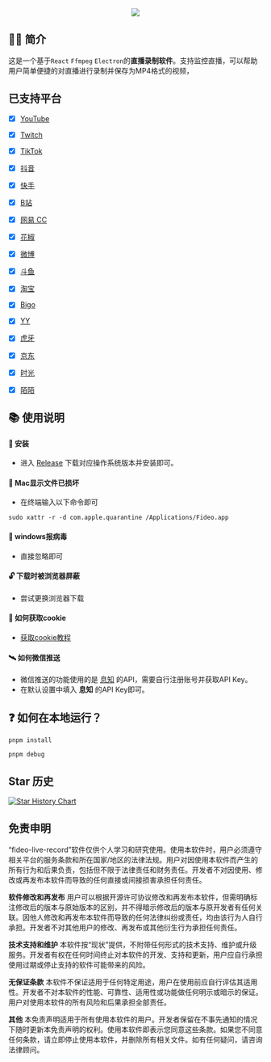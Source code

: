 <div align=center>
<img  src="https://raw.githubusercontent.com/chenfan0/fideo-live-record/main/src/renderer/src/assets/images/light/logo.png" />
</div>

## ✋🏻 简介
这是一个基于`React` `Ffmpeg` `Electron`的**直播录制软件**。支持监控直播，可以帮助用户简单便捷的对直播进行录制并保存为MP4格式的视频，

## 已支持平台
- [x] [YouTube](https://www.youtube.com/)
- [x] [Twitch](https://www.twitch.tv/)
- [x] [TikTok](https://www.tiktok.com/live/)
- [x] [抖音](https://live.douyin.com/)
- [x] [快手](https://live.kuaishou.com/)
- [x] [B站](https://live.bilibili.com/)
- [x] [网易 CC](https://cc.163.com/)
- [x] [花椒](https://www.huajiao.com/)
- [x] [微博](https://weibo.com/l/wblive/p/show/1022:2321325052506609680949)
- [x] [斗鱼](https://www.douyu.com/)
- [x] [淘宝](https://tbzb.taobao.com/)
- [x] [Bigo](https://www.bigo.tv/)
- [x] [YY](https://www.yy.com/)
- [x] [虎牙](https://www.huya.com/)
- [x] [京东](https://lives.jd.com/?gx=RnAomTM2bDTeycsRqY1xDB5XAqGk-_s&gxd=RnAowmELOTLbyMkU_td0X9meMe1XxD0&ad_od=share&utm_source=androidapp&utm_medium=appshare&utm_campaign=t_335139774&utm_term=Wxfriends#/26510406?origin=2&appid=jdzb&sharer=jd_69imfpj372dqx7&user=zO8hBVAu84FG84VVLu%2BpjzHlo69Mkg6%2B)
- [x] [时光](https://www.rengzu.com/)
- [x] [陌陌](https://web.immomo.com/player/liveBroadcast.html#/liveBroadcast?roomid=14799927435342&src=m71000-rcmdtype999-linkmode1-seat1-modeid0-mid96765286)


## 📚 使用说明
#### 🔧 安装
- 进入 [Release](https://github.com/chenfan0/fideo-live-record/releases) 下载对应操作系统版本并安装即可。
#### 🔨 Mac显示文件已损坏
- 在终端输入以下命令即可
```shell
sudo xattr -r -d com.apple.quarantine /Applications/Fideo.app
```
#### 💉 windows报病毒
- 直接忽略即可

#### 🔓 下载时被浏览器屏蔽
- 尝试更换浏览器下载

#### 🍪 如何获取cookie
- [获取cookie教程](https://www.bilibili.com/video/BV1G24y1o75g/?spm_id_from=333.337.search-card.all.click&vd_source=7175c3866fe9ca259066ef7898056268)

#### 🛰 如何微信推送
- 微信推送的功能使用的是 [息知](https://xz.qqoq.net/) 的API，需要自行注册账号并获取API Key。
- 在默认设置中填入 **息知** 的API Key即可。

## ❓ 如何在本地运行？
```shell
pnpm install
```
```shell
pnpm debug
```
## Star 历史

[![Star History Chart](https://api.star-history.com/svg?repos=chenfan0/fideo-live-record&type=Date)](https://star-history.com/#chenfan0/fideo-live-record&Date)

## 免责申明
“fideo-live-record”软件仅供个人学习和研究使用。使用本软件时，用户必须遵守相关平台的服务条款和所在国家/地区的法律法规。用户对因使用本软件而产生的所有行为和后果负责，包括但不限于法律责任和财务责任。开发者不对因使用、修改或再发布本软件而导致的任何直接或间接损害承担任何责任。

**软件修改和再发布**
用户可以根据开源许可协议修改和再发布本软件，但需明确标注修改后的版本与原始版本的区别，并不得暗示修改后的版本与原开发者有任何关联。因他人修改和再发布本软件而导致的任何法律纠纷或责任，均由该行为人自行承担。开发者不对其他用户的修改、再发布或其他衍生行为承担任何责任。

**技术支持和维护**
本软件按“现状”提供，不附带任何形式的技术支持、维护或升级服务。开发者有权在任何时间终止对本软件的开发、支持和更新，用户应自行承担使用过期或停止支持的软件可能带来的风险。

**无保证条款**
本软件不保证适用于任何特定用途，用户在使用前应自行评估其适用性。开发者不对本软件的性能、可靠性、适用性或功能做任何明示或暗示的保证。用户对使用本软件的所有风险和后果承担全部责任。

**其他**
本免责声明适用于所有使用本软件的用户。开发者保留在不事先通知的情况下随时更新本免责声明的权利。使用本软件即表示您同意这些条款。如果您不同意任何条款，请立即停止使用本软件，并删除所有相关文件。如有任何疑问，请咨询法律顾问。
